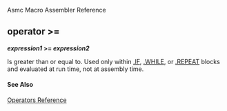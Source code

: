 Asmc Macro Assembler Reference

## operator >=

**_expression1_ >= _expression2_**


Is greater than or equal to. Used only within [.IF](../directive/dot_if.md), [.WHILE](../directive/dot_while.md), or [.REPEAT](../directive/dot_repeat.md) blocks and evaluated at run time, not at assembly time.

#### See Also

[Operators Reference](readme.md)